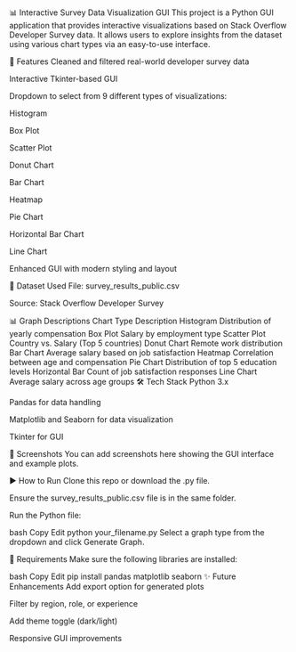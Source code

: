 📊 Interactive Survey Data Visualization GUI
This project is a Python GUI application that provides interactive visualizations based on Stack Overflow Developer Survey data. It allows users to explore insights from the dataset using various chart types via an easy-to-use interface.

🚀 Features
Cleaned and filtered real-world developer survey data

Interactive Tkinter-based GUI

Dropdown to select from 9 different types of visualizations:

Histogram

Box Plot

Scatter Plot

Donut Chart

Bar Chart

Heatmap

Pie Chart

Horizontal Bar Chart

Line Chart

Enhanced GUI with modern styling and layout

📂 Dataset Used
File: survey_results_public.csv

Source: Stack Overflow Developer Survey

📊 Graph Descriptions
Chart Type	Description
Histogram	Distribution of yearly compensation
Box Plot	Salary by employment type
Scatter Plot	Country vs. Salary (Top 5 countries)
Donut Chart	Remote work distribution
Bar Chart	Average salary based on job satisfaction
Heatmap	Correlation between age and compensation
Pie Chart	Distribution of top 5 education levels
Horizontal Bar	Count of job satisfaction responses
Line Chart	Average salary across age groups
🛠️ Tech Stack
Python 3.x

Pandas for data handling

Matplotlib and Seaborn for data visualization

Tkinter for GUI

📸 Screenshots
You can add screenshots here showing the GUI interface and example plots.

▶️ How to Run
Clone this repo or download the .py file.

Ensure the survey_results_public.csv file is in the same folder.

Run the Python file:

bash
Copy
Edit
python your_filename.py
Select a graph type from the dropdown and click Generate Graph.

📌 Requirements
Make sure the following libraries are installed:

bash
Copy
Edit
pip install pandas matplotlib seaborn
✨ Future Enhancements
Add export option for generated plots

Filter by region, role, or experience

Add theme toggle (dark/light)

Responsive GUI improvements
